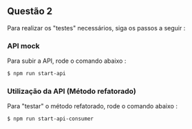 ## Questão 2

Para realizar os "testes" necessários, siga os passos a seguir :

### API mock

Para subir a API, rode o comando abaixo :

```sh
$ npm run start-api
```

### Utilização da API (Método refatorado)

Para "testar" o método refatorado, rode o comando abaixo :

```sh
$ npm run start-api-consumer
```
